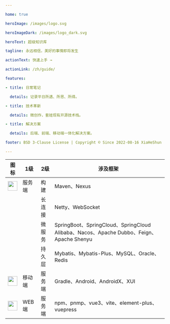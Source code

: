 ```yaml
---

home: true

heroImage: /images/logo.svg

heroImageDark: /images/logo_dark.svg

heroText: 超级知识库

tagline: 永远相信，美好的事情即将发生

actionText: 快速上手 →

actionLink: /zh/guide/

features:

- title: 日常笔记

  details: 记录平日所遇、所思、所得。

- title: 技术革新

  details: 微创作，套娃现有开源技术栈。

- title: 解决方案

  details: 后端、前端、移动端一体化解决方案。

footer: BSD 3-Clause License | Copyright © Since 2022-08-16 XiaHeShun

---
```


| 图标                                                                                | 1级   | 2级  | 涉及框架                                                                              |
|-----------------------------------------------------------------------------------|------|-----|-----------------------------------------------------------------------------------|
| <img src="https://proxx.oss-cn-beijing.aliyuncs.com/icon/java.svg" width="30">    | 服务端  | 构建  | Maven、Nexus                                                                       |
|                                                                                   |      | 长连接 | Netty、WebSocket                                                                   |
|                                                                                   |      | 微服务 | SpringBoot、SpringCloud、SpringCloud Alibaba、Nacos、Apache Dubbo、Feign、Apache Shenyu |
|                                                                                   |      | 持久层 | Mybatis、Mybatis-Plus、MySQL、Oracle、Redis                                           |
| <img src="https://proxx.oss-cn-beijing.aliyuncs.com/icon/android.svg" width="30"> | 移动端  | 服务端 | Gradle、Android、AndroidX、XUI                                                       |
| <img src="https://proxx.oss-cn-beijing.aliyuncs.com/icon/vue.svg" width="30">     | WEB端 | 服务端 | npm、pnmp、vue3、vite、element-plus、vuepress                                          |




